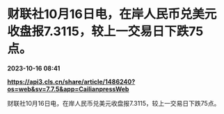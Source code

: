 # 财联社10月16日电，在岸人民币兑美元收盘报7.3115，较上一交易日下跌75点。

**2023-10-16 08:41**

**https://api3.cls.cn/share/article/1486240?os=web&sv=7.7.5&app=CailianpressWeb**

财联社10月16日电，在岸人民币兑美元收盘报7.3115，较上一交易日下跌75点。